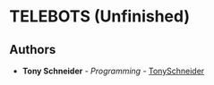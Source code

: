 # TELEBOTS (Unfinished)

[comment]: <> (## Requirements)

[comment]: <> (* ubuntu 20.04)

[comment]: <> (* docker service)

[comment]: <> (* python version >= 3.7.4)

[comment]: <> (* see requirements.txt file that includes all necessary pip installations)

[comment]: <> (## How to deploy on a new machine?)

[comment]: <> (* ansible-playbook deployment.yml)

## Authors

* **Tony Schneider** - *Programming* - [TonySchneider](https://github.com/tonySchneider)
